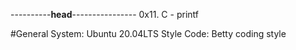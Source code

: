 ----------**head**----------------
0x11. C - printf

#General
System: Ubuntu 20.04LTS
Style Code: Betty coding style

